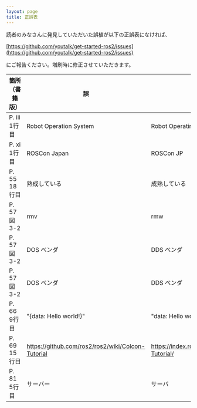 ```yaml
---
layout: page
title: 正誤表
---
```


読者のみなさんに発見していただいた誤植が以下の正誤表になければ、

[https://github.com/youtalk/get-started-ros2/issues](https://github.com/youtalk/get-started-ros2/issues)

にご報告ください。増刷時に修正させていただきます。

| 箇所（書籍版） | 誤                                                | 正                                                        |
|----------------|---------------------------------------------------|-----------------------------------------------------------|
| P. iii 1行目   | Robot Operation System                            | Robot Operating System                                    |
| P. xi 1行目    | ROSCon Japan                                      | ROSCon JP                                                 |
| P. 55 18行目   | 熟成している                                      | 成熟している                                              |
| P. 57 図3-2    | rmv                                               | rmw                                                       |
| P. 57 図3-2    | DOS ベンダ                                        | DDS ベンダ                                                |
| P. 57 図3-2    | DOS ベンダ                                        | DDS ベンダ                                                |
| P. 66 9行目    | "{data: Hello world!}"                            | "data: Hello world!"                                      |
| P. 69 15行目   | https://github.com/ros2/ros2/wiki/Colcon-Tutorial | https://index.ros.org/doc/ros2/Tutorials/Colcon-Tutorial/ |
| P. 81 5行目    | サーバー                                          | サーバ                                                    |
